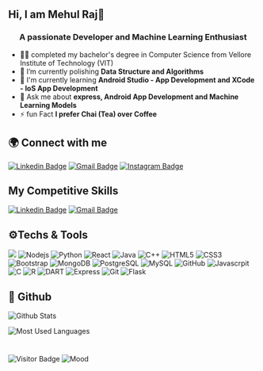 
##  Hi, I am Mehul Raj👋
<h3 align="center">A passionate Developer and Machine Learning Enthusiast</h3>

- 👨‍🎓 completed my bachelor's degree in Computer Science from Vellore Institute of Technology (VIT)
- 🌱 I’m currently polishing **Data Structure and Algorithms**
- 🌱 I'm currently learning **Android Studio - App Development and XCode - IoS App Development**
- 💬 Ask me about **express, Android App Development and Machine Learning Models**
-  ⚡ fun Fact **I prefer Chai (Tea) over Coffee**

## 🌍 Connect with me 

[![Linkedin Badge](https://img.shields.io/badge/-MehulRaj-blue?style=flat-square&logo=Linkedin&logoColor=white&link=https://www.linkedin.com/in/mehul-raj-bb322518b/)](https://www.linkedin.com/in/mehul-raj-bb322518b/) [![Gmail Badge](https://img.shields.io/badge/-mehulraj1995@gmail.com-c14438?style=flat-square&logo=Gmail&logoColor=white&link=mailto:mehulraj1995@gmail.com)](mailto:mehulraj1995@gmail.com) [![Instagram Badge](https://img.shields.io/badge/-im_mehul20-8a3ab9?style=flat-square&logo=Instagram&logoColor=white&link=https://www.instagram.com/im_mehul20/)](https://www.instagram.com/im_mehul20/) 

## My Competitive Skills
[![Linkedin Badge](https://img.shields.io/badge/-MehulRaj1-blue?style=flat-square&logo=Leetcode&logoColor=white&link=https://leetcode.com/MehulRaj1/)](https://leetcode.com/MehulRaj1/) [![Gmail Badge](https://img.shields.io/badge/-mehulraj_1234-c14438?style=flat-square&logo=Codechef&logoColor=white&link=https://www.codechef.com/users/mehulraj_1234)](https://www.codechef.com/users/mehulraj_1234) 

## ⚙️Techs & Tools
![](https://img.shields.io/badge/android%20--%23000000.svg?&style=for-the-badge&logo=android&) ![Nodejs](https://img.shields.io/badge/node.js%20-%23000000.svg?&style=for-the-badge&logo=node.js&) ![Python](https://img.shields.io/badge/python-%23000000.svg?&style=for-the-badge&logo=python&logoColor=yellow) ![React](https://img.shields.io/badge/react%20-%23000000.svg?&style=for-the-badge&logo=react&logoColor=%2361DAFB) ![Java](https://img.shields.io/badge/java-%23000000.svg?&style=for-the-badge&logo=java&logoColor=red) ![C++](https://img.shields.io/badge/c++%20-%23000000.svg?&style=for-the-badge&logo=c%2B%2B&logoColor=blue) ![HTML5](https://img.shields.io/badge/html5%20-%23000000.svg?&style=for-the-badge&logo=html5&logoColor=red) ![CSS3](	https://img.shields.io/badge/css-%23000000.svg?&style=for-the-badge&logo=css3&logoColor=yellow) 
![Bootstrap](https://img.shields.io/badge/bootstrap%20-%23000000.svg?&style=for-the-badge&logo=bootstrap&logoColor=violet) ![MongoDB](https://img.shields.io/badge/MongoDB-%23000000.svg?&style=for-the-badge&logo=mongodb&logoColor=darkgreen)  ![PostgreSQL](https://img.shields.io/badge/postgres-%23000000.svg?&style=for-the-badge&logo=postgresql&logoColor=darkblue)  ![MySQL](https://img.shields.io/badge/mysql-%23000000.svg?&style=for-the-badge&logo=mysql&logoColor=darkblue) ![GitHub](https://img.shields.io/badge/github-%23100000.svg?&style=for-the-badge&logo=github&logoColor=white)  ![Javascrpit](https://img.shields.io/badge/javascript-%23000000.svg?&style=for-the-badge&logo=javascript&logoColor=yellow) ![C](https://img.shields.io/badge/c%20-%23000000.svg?&style=for-the-badge&logo=c) ![R](https://img.shields.io/badge/r-%23000000.svg?&style=for-the-badge&logo=r&logoColor=blue) ![DART](https://img.shields.io/badge/dart-%23000000.svg?&style=for-the-badge&logo=dart&logoColor=blue) ![Express](https://img.shields.io/badge/express.js%20-%23000000.svg?&style=for-the-badge)     ![Git](https://img.shields.io/badge/Git-%23000000.svg?&style=for-the-badge&logo=git)        ![Flask](https://img.shields.io/badge/Flask%20-%23000000.svg?&style=for-the-badge)

## 🔎 Github 

![Github Stats](https://github-readme-stats.vercel.app/api?username=mehulraj19&show_icons=true&locale=en) 

![Most Used Languages](https://github-readme-stats.vercel.app/api/top-langs?username=mehulraj19&show_icons=true&locale=en&layout=compact)

# 
![Visitor Badge](https://visitor-badge.laobi.icu/badge?page_id=AmritSatpathy) ![Mood](https://img.shields.io/badge/-🏝️%20Mood:%20Happy-Blue)
